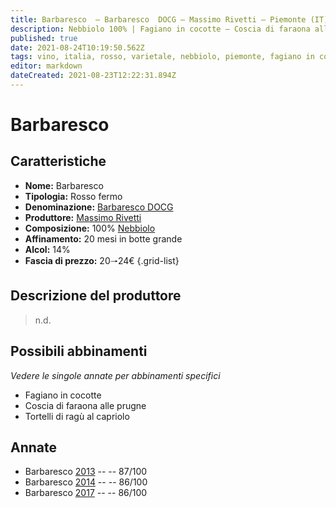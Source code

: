 ```yaml
---
title: Barbaresco  – Barbaresco  DOCG – Massimo Rivetti – Piemonte (IT) – 20🠒24€ – 3★
description: Nebbiolo 100% | Fagiano in cocotte – Coscia di faraona alle prugne – Tortelli di ragù al capriolo
published: true
date: 2021-08-24T10:19:50.562Z
tags: vino, italia, rosso, varietale, nebbiolo, piemonte, fagiano in cocotte, coscia di faraona alle prugne, tortelli di ragù al capriolo, 20🠒24€, 3 stelle
editor: markdown
dateCreated: 2021-08-23T12:22:31.894Z
---
```


 # Barbaresco 

## Caratteristiche
- **Nome:** Barbaresco 
- **Tipologia:** Rosso fermo
- **Denominazione:** [Barbaresco DOCG](/denominazioni/Italia/Piemonte/DOCG/Barbaresco)
- **Produttore:** [Massimo Rivetti](/produttori/Italia/Piemonte/Massimo-Rivetti)
- **Composizione:** 100% [Nebbiolo](/vitigni/Italia/bacca-nera/nebbiolo)
- **Affinamento:** 20 mesi in botte grande
- **Alcol:** 14%
- **Fascia di prezzo:** 20🠒24€
{.grid-list}

## Descrizione del produttore

> n.d.

## Possibili abbinamenti
*Vedere le singole annate per abbinamenti specifici*

- Fagiano in cocotte
- Coscia di faraona alle prugne
- Tortelli di ragù al capriolo

## Annate
- Barbaresco  [2013](vini/Italia/Piemonte/Massimo-Rivetti/Barbaresco/2013) -- <span class="star-3"></span> -- 87/100
- Barbaresco  [2014](vini/Italia/Piemonte/Massimo-Rivetti/Barbaresco/2014) -- <span class="star-3"></span> -- 86/100
- Barbaresco  [2017](vini/Italia/Piemonte/Massimo-Rivetti/Barbaresco/2017) -- <span class="star-3"></span> -- 86/100